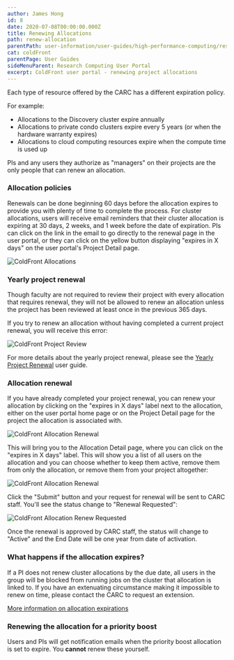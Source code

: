 ```yaml
---
author: James Hong
id: 8
date: 2020-07-08T00:00:00.000Z
title: Renewing Allocations
path: renew-allocation
parentPath: user-information/user-guides/high-performance-computing/research-computing-user-portal
cat: coldFront
parentPage: User Guides
sideMenuParent: Research Computing User Portal
excerpt: ColdFront user portal - renewing project allocations
---
```


Each type of resource offered by the CARC has a different expiration policy.

For example:
* Allocations to the Discovery cluster expire annually
* Allocations to private condo clusters expire every 5 years (or when the hardware warranty expires)
* Allocations to cloud computing resources expire when the compute time is used up

PIs and any users they authorize as "managers" on their projects are the only people that can renew an allocation.  

### Allocation policies

Renewals can be done beginning 60 days before the allocation expires to provide you with plenty of time to complete the process. For cluster allocations, users will receive email reminders that their cluster allocation is expiring at 30 days, 2 weeks, and 1 week before the date of expiration. PIs can click on the link in the email to go directly to the renewal page in the user portal, or they can click on the yellow button displaying "expires in X days" on the user portal's Project Detail page.

![ColdFront Allocations](/images/coldfront_allocation_overview2.png)

### Yearly project renewal

Though faculty are not required to review their project with every allocation that requires renewal, they will not be allowed to renew an allocation unless the project has been reviewed at least once in the previous 365 days.

If you try to renew an allocation without having completed a current project renewal, you will receive this error:

![ColdFront Project Review](/images/coldfront_projectreviewnotification.png)

For more details about the yearly project renewal, please see the [Yearly Project Renewal](yearly-project-renewal) user guide.

### Allocation renewal

If you have already completed your project renewal, you can renew your allocation by clicking on the "expires in X days" label next to the allocation, either on the user portal home page or on the Project Detail page for the project the allocation is associated with.

![ColdFront Allocation Renewal](/images/coldfront_allocation_expires.png)

This will bring you to the Allocation Detail page, where you can click on the "expires in X days" label.  This will show you a list of all users on the allocation and you can choose whether to keep them active, remove them from only the allocation, or remove them from your project altogether:

![ColdFront Allocation Renewal](/images/coldfront_allocation_renew.png)

Click the "Submit" button and your request for renewal will be sent to CARC staff.  You'll see the status change to "Renewal Requested":

![ColdFront Allocation Renew Requested](/images/coldfront_allocation_renewrequested.png)


Once the renewal is approved by CARC staff, the status will change to "Active" and the End Date will be one year from date of activation.

### What happens if the allocation expires?

If a PI does not renew cluster allocations by the due date, all users in the group will be blocked from running jobs on the cluster that allocation is linked to. If you have an extenuating circumstance making it impossible to renew on time, please contact the CARC to request an extension.

[More information on allocation expirations](allocation-expiration)

### Renewing the allocation for a priority boost

Users and PIs will get notification emails when the priority boost allocation is set to expire.  You **cannot** renew these yourself.  
